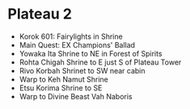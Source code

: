 # Plateau 2

* Korok 601: Fairylights in Shrine
* Main Quest: EX Champions' Ballad
* Yowaka Ita Shrine to NE in Forest of Spirits
* Rohta Chigah Shrine to E just S of Plateau Tower
* Rivo Korbah Shrinet to SW near cabin
* Warp to Keh Namut Shrine
* Etsu Korima Shrine to SE
* Warp to Divine Beast Vah Naboris
